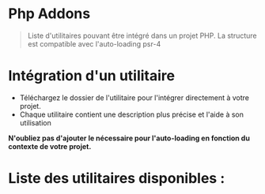 # Php Addons

> Liste d'utilitaires pouvant être intégré dans un projet PHP. 
> La structure est compatible avec l'auto-loading psr-4

# Intégration d'un utilitaire

- Téléchargez le dossier de l'utilitaire pour l'intégrer directement à votre projet.
- Chaque utilitaire contient une description plus précise et l'aide à son utilisation

**N'oubliez pas d'ajouter le nécessaire pour l'auto-loading en fonction du contexte de votre projet.**

# Liste des utilitaires disponibles :